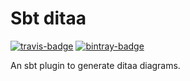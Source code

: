 # Sbt ditaa

[travis]:                https://travis-ci.org/larousso/sbt-ditaa
[travis-badge]:          https://travis-ci.org/larousso/sbt-ditaa.svg?branch=master
[bintray]:               https://bintray.com/larousso/maven/sbt-ditaa
[bintray-badge]:         https://img.shields.io/bintray/v/larousso/maven/sbt-ditaa.svg?maxAge=2592000

[![travis-badge][]][travis] [![bintray-badge][]][bintray]


An sbt plugin to generate ditaa diagrams. 


